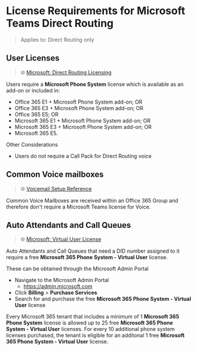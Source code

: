 # License Requirements for Microsoft Teams Direct Routing
> Applies to: Direct Routing only

## User Licenses
> 🌐 [Microsoft: Direct Routing Licensing](https://docs.microsoft.com/en-us/microsoftteams/direct-routing-plan#licensing-and-other-requirements)

Users require a **Microsoft Phone System** license which is available as an add-on or included in:
- Office 365 E1 + Microsoft Phone System add-on; OR
- Office 365 E3 + Microsoft Phone System add-on; OR
- Office 365 E5; OR
- Microsoft 365 E1 + Microsoft Phone System add-on; OR
- Microsoft 365 E3 + Microsoft Phone System add-on; OR
- Microsoft 365 E5.

Other Considerations
- Users do not require a Call Pack for Direct Routing voice 


## Common Voice mailboxes
> 🌐 [Voicemail Setup Reference](https://github.com/SBCConnect/documentation/blob/master/docs/pages/cloud-voicemail.md#microsoft-teams-cloud-voicemail)

Common Voice Mailboxes are received within an Office 365 Group and therefore don't require a Microsoft Teams license for Voice.

## Auto Attendants and Call Queues
> 🌐 [Microsoft: Virtual User License](https://docs.microsoft.com/en-us/microsoftteams/teams-add-on-licensing/virtual-user)

Auto Attendants and Call Queues that need a DID number assigned to it require a free **Microsoft 365 Phone System - Virtual User** license.

These can be obtained through the Microsoft Admin Portal
- Navigate to the Microsoft Admin Portal
  - https://admin.microsoft.com
- Click **Billing** > **Purchase Services**
- Search for and purchase the free **Microsoft 365 Phone System - Virtual User** license

Every Microsoft 365 tenant that includes a minimum of 1 **Microsoft 365 Phone System** license is allowed up to 25 free **Microsoft 365 Phone System - Virtual User** licenses.
For every 10 additional phone system licenses purchased, the tenant is eligible for an additonal 1 free **Microsoft 365 Phone System - Virtual User** license.
